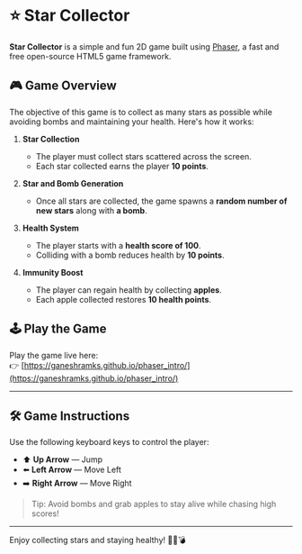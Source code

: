 # ⭐ Star Collector

**Star Collector** is a simple and fun 2D game built using [Phaser](https://phaser.io/), a fast and free open-source HTML5 game framework.

## 🎮 Game Overview

The objective of this game is to collect as many stars as possible while avoiding bombs and maintaining your health. Here's how it works:

1. **Star Collection**  
   - The player must collect stars scattered across the screen.  
   - Each star collected earns the player **10 points**.

2. **Star and Bomb Generation**  
   - Once all stars are collected, the game spawns a **random number of new stars** along with **a bomb**.

3. **Health System**  
   - The player starts with a **health score of 100**.
   - Colliding with a bomb reduces health by **10 points**.

4. **Immunity Boost**  
   - The player can regain health by collecting **apples**.
   - Each apple collected restores **10 health points**.

## 🕹️ Play the Game

Play the game live here:  
👉 [https://ganeshramks.github.io/phaser_intro/](https://ganeshramks.github.io/phaser_intro/)

---

## 🛠️ Game Instructions

Use the following keyboard keys to control the player:

- ⬆️ **Up Arrow** — Jump  
- ⬅️ **Left Arrow** — Move Left  
- ➡️ **Right Arrow** — Move Right  

> Tip: Avoid bombs and grab apples to stay alive while chasing high scores!

---

Enjoy collecting stars and staying healthy! 🌟🍎💣
